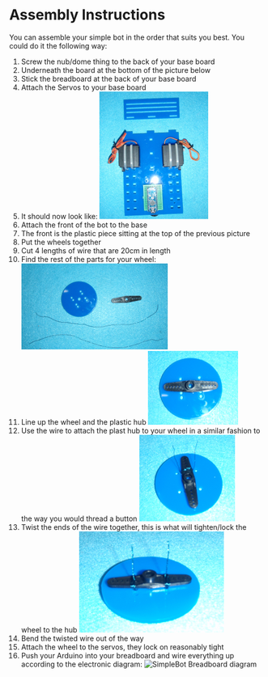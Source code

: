 # Assembly Instructions

You can assemble your simple bot in the order that suits you best. You could do it the following way:

1. Screw the nub/dome thing to the back of your base board 
  1. Underneath the board at the bottom of the picture below
2. Stick the breadboard at the back of your base board
3. Attach the Servos to your base board
4. It should now look like:
  ![Base With Servos](img/assembly/BaseWithServosAndArduino.png)
5. Attach the front of the bot to the base
  1. The front is the plastic piece sitting at the top of the previous picture
6. Put the wheels together
  1. Cut 4 lengths of wire that are 20cm in length
  2. Find the rest of the parts for your wheel:
    ![Wheel pieces](img/assembly/WheelUnassembled.png)
  3. Line up the wheel and the plastic hub
    ![Wheel pieces](img/assembly/WheelStep1.png)
  4. Use the wire to attach the plast hub to your wheel in a similar fashion to the way you would thread a button
    ![Wheel pieces](img/assembly/WheelStep2.png)
  5. Twist the ends of the wire together, this is what will tighten/lock the wheel to the hub
    ![Wheel pieces](img/assembly/WheelStep3.png)
  6. Bend the twisted wire out of the way
7. Attach the wheel to the servos, they lock on reasonably tight
8. Push your Arduino into your breadboard and wire everything up according to the electronic diagram:
  ![SimpleBot Breadboard diagram](../examples/wiring/basic_wiring_bb.png)